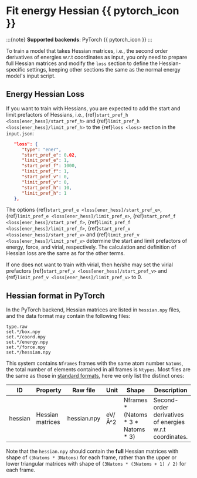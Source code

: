 # Fit energy Hessian {{ pytorch_icon }}

:::{note}
**Supported backends**: PyTorch {{ pytorch_icon }}
:::

To train a model that takes Hessian matrices, i.e., the second order derivatives of energies w.r.t coordinates as input, you only need to prepare full Hessian matrices and modify the `loss` section to define the Hessian-specific settings, keeping other sections the same as the normal energy model's input script.

## Energy Hessian Loss

If you want to train with Hessians, you are expected to add the start and limit prefactors of Hessians, i.e., {ref}`start_pref_h <loss[ener_hess]/start_pref_h>` and {ref}`limit_pref_h <loss[ener_hess]/limit_pref_h>` to the {ref}`loss <loss>` section in the `input.json`:

```json
   "loss": {
      "type": "ener",
      "start_pref_e": 0.02,
      "limit_pref_e": 1,
      "start_pref_f": 1000,
      "limit_pref_f": 1,
      "start_pref_v": 0,
      "limit_pref_v": 0,
      "start_pref_h": 10,
      "limit_pref_h": 1
   },
```

The options {ref}`start_pref_e <loss[ener_hess]/start_pref_e>`, {ref}`limit_pref_e <loss[ener_hess]/limit_pref_e>`, {ref}`start_pref_f <loss[ener_hess]/start_pref_f>`, {ref}`limit_pref_f <loss[ener_hess]/limit_pref_f>`, {ref}`start_pref_v <loss[ener_hess]/start_pref_v>` and {ref}`limit_pref_v <loss[ener_hess]/limit_pref_v>` determine the start and limit prefactors of energy, force, and virial, respectively. The calculation and definition of Hessian loss are the same as for the other terms.

If one does not want to train with virial, then he/she may set the virial prefactors {ref}`start_pref_v <loss[ener_hess]/start_pref_v>` and {ref}`limit_pref_v <loss[ener_hess]/limit_pref_v>` to 0.

## Hessian format in PyTorch

In the PyTorch backend, Hessian matrices are listed in `hessian.npy` files, and the data format may contain the following files:

```
type.raw
set.*/box.npy
set.*/coord.npy
set.*/energy.npy
set.*/force.npy
set.*/hessian.npy
```

This system contains `Nframes` frames with the same atom number `Natoms`, the total number of elements contained in all frames is `Ntypes`. Most files are the same as those in [standard formats](../data/system.md), here we only list the distinct ones:

| ID      | Property         | Raw file    | Unit   | Shape                                   | Description                                             |
| ------- | ---------------- | ----------- | ------ | --------------------------------------- | ------------------------------------------------------- |
| hessian | Hessian matrices | hessian.npy | eV/Å^2 | Nframes \* (Natoms \* 3 \* Natoms \* 3) | Second-order derivatives of energies w.r.t coordinates. |

Note that the `hessian.npy` should contain the **full** Hessian matrices with shape of `(3Natoms * 3Natoms)` for each frame, rather than the upper or lower triangular matrices with shape of `(3Natoms * (3Natoms + 1) / 2)` for each frame.
